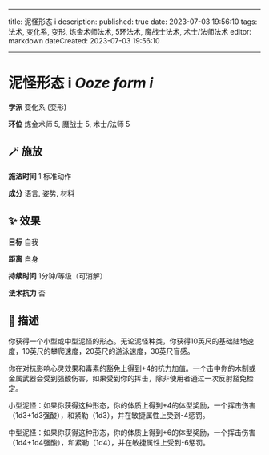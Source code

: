 
---
title: 泥怪形态 i
description: 
published: true
date: 2023-07-03 19:56:10
tags: 法术, 变化系, 变形, 炼金术师法术, 5环法术, 魔战士法术, 术士/法师法术
editor: markdown
dateCreated: 2023-07-03 19:56:10

---

# **泥怪形态 i** *Ooze form i*

**学派** 变化系 (变形) 

**环位** 炼金术师 5, 魔战士 5, 术士/法师 5

## 🪄 施放

**施法时间** 1 标准动作

**成分** 语言, 姿势, 材料

## ✨ 效果 

**目标** 自我 

**距离** 自身  

**持续时间** 1分钟/等级（可消解） 

**法术抗力** 否

## 📖 描述

你获得一个小型或中型泥怪的形态。无论泥怪种类，你获得10英尺的基础陆地速度，10英尺的攀爬速度，20英尺的游泳速度，30英尺盲感。

你在对抗影响心灵效果和毒素的豁免上得到+4的抗力加值。一个击中你的木制或金属武器会受到强酸伤害，如果受到你的挥击，除非使用者通过一次反射豁免检定。

小型泥怪：如果你获得这种形态，你的体质上得到+4的体型奖励，一个挥击伤害（1d3+1d3强酸），和紧勒（1d3），并在敏捷属性上受到-4惩罚。

中型泥怪：如果你获得这种形态，你的体质上得到+6的体型奖励，一个挥击伤害（1d4+1d4强酸），和紧勒（1d4），并在敏捷属性上受到-6惩罚。
    